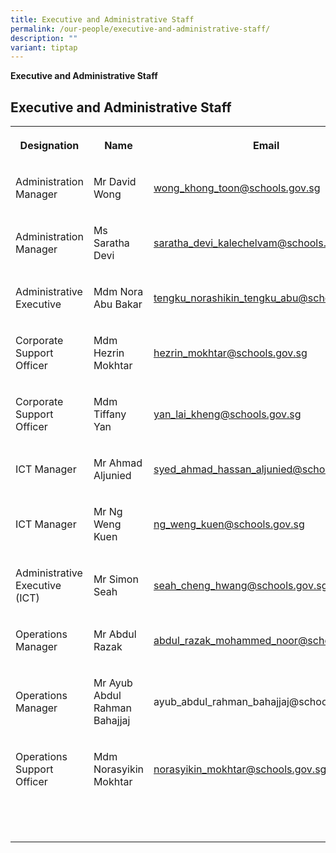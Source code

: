 ```yaml
---
title: Executive and Administrative Staff
permalink: /our-people/executive-and-administrative-staff/
description: ""
variant: tiptap
---
```

<p><strong>Executive and Administrative Staff</strong>
</p>
<h2><strong>Executive and Administrative Staff</strong></h2>
<table style="minWidth: 100px">
<colgroup>
<col>
<col>
<col>
<col>
</colgroup>
<tbody>
<tr>
<th rowspan="1" colspan="1">
<p>Designation</p>
</th>
<th rowspan="1" colspan="1">
<p>Name</p>
</th>
<th rowspan="1" colspan="1">
<p>Email</p>
</th>
<th rowspan="1" colspan="1">
<p></p>
</th>
</tr>
<tr>
<td rowspan="1" colspan="1">
<p>Administration Manager</p>
</td>
<td rowspan="1" colspan="1">
<p>Mr David Wong</p>
</td>
<td rowspan="1" colspan="1">
<p><a href="mailto:wong_khong_toon@schools.gov.sg" rel="noopener noreferrer nofollow" target="_blank">wong_khong_toon@schools.gov.sg</a>
</p>
</td>
<td rowspan="1" colspan="1">
<p></p>
</td>
</tr>
<tr>
<td rowspan="1" colspan="1">
<p>Administration Manager</p>
</td>
<td rowspan="1" colspan="1">
<p>Ms Saratha Devi</p>
</td>
<td rowspan="1" colspan="1">
<p><a href="mailto:saratha_devi_kalechelvam@schools.gov.sg" rel="noopener noreferrer nofollow" target="_blank">saratha_devi_kalechelvam@schools.gov.sg</a>
</p>
</td>
<td rowspan="1" colspan="1">
<p></p>
</td>
</tr>
<tr>
<td rowspan="1" colspan="1">
<p>Administrative Executive</p>
</td>
<td rowspan="1" colspan="1">
<p>Mdm Nora Abu Bakar</p>
</td>
<td rowspan="1" colspan="1">
<p><a href="mailto:tengku_norashikin_tengku_abu@schools.gov.sg" rel="noopener noreferrer nofollow" target="_blank">tengku_norashikin_tengku_abu@schools.gov.sg</a>
</p>
</td>
<td rowspan="1" colspan="1">
<p></p>
</td>
</tr>
<tr>
<td rowspan="1" colspan="1">
<p>Corporate Support Officer</p>
</td>
<td rowspan="1" colspan="1">
<p>Mdm Hezrin Mokhtar</p>
</td>
<td rowspan="1" colspan="1">
<p><a href="mailto:hezrin_mokhtar@schools.gov.sg" rel="noopener noreferrer nofollow" target="_blank">hezrin_mokhtar@schools.gov.sg</a>
</p>
</td>
<td rowspan="1" colspan="1">
<p></p>
</td>
</tr>
<tr>
<td rowspan="1" colspan="1">
<p>Corporate Support Officer</p>
</td>
<td rowspan="1" colspan="1">
<p>Mdm Tiffany Yan</p>
</td>
<td rowspan="1" colspan="1">
<p><a href="mailto:yan_lai_kheng@schools.gov.sg" rel="noopener noreferrer nofollow" target="_blank">yan_lai_kheng@schools.gov.sg</a>
</p>
</td>
<td rowspan="1" colspan="1">
<p></p>
</td>
</tr>
<tr>
<td rowspan="1" colspan="1">
<p>ICT Manager</p>
</td>
<td rowspan="1" colspan="1">
<p>Mr Ahmad Aljunied</p>
</td>
<td rowspan="1" colspan="1">
<p><a href="mailto:syed_ahmad_hassan_aljunied@schools.gov.sg" rel="noopener noreferrer nofollow" target="_blank">syed_ahmad_hassan_aljunied@schools.gov.sg</a>
</p>
</td>
<td rowspan="1" colspan="1">
<p></p>
</td>
</tr>
<tr>
<td rowspan="1" colspan="1">
<p>ICT Manager</p>
</td>
<td rowspan="1" colspan="1">
<p>Mr Ng Weng Kuen</p>
</td>
<td rowspan="1" colspan="1">
<p><a href="mailto:ng_weng_kuen@schools.gov.sg" rel="noopener noreferrer nofollow" target="_blank">ng_weng_kuen@schools.gov.sg</a>
</p>
</td>
<td rowspan="1" colspan="1">
<p></p>
</td>
</tr>
<tr>
<td rowspan="1" colspan="1">
<p>Administrative Executive (ICT)</p>
</td>
<td rowspan="1" colspan="1">
<p>Mr Simon Seah</p>
</td>
<td rowspan="1" colspan="1">
<p><a href="mailto:seah_cheng_hwang@schools.gov.sg" rel="noopener noreferrer nofollow" target="_blank">seah_cheng_hwang@schools.gov.sg</a>
</p>
</td>
<td rowspan="1" colspan="1">
<p></p>
</td>
</tr>
<tr>
<td rowspan="1" colspan="1">
<p>Operations Manager</p>
</td>
<td rowspan="1" colspan="1">
<p>Mr Abdul Razak</p>
</td>
<td rowspan="1" colspan="1">
<p><a href="mailto:abdul_razak_mohammed_noor@schools.gov.sg" rel="noopener noreferrer nofollow" target="_blank">abdul_razak_mohammed_noor@schools.gov.sg</a>
</p>
</td>
<td rowspan="1" colspan="1">
<p></p>
</td>
</tr>
<tr>
<td rowspan="1" colspan="1">
<p>Operations Manager</p>
</td>
<td rowspan="1" colspan="1">
<p>Mr Ayub Abdul Rahman Bahajjaj</p>
</td>
<td rowspan="1" colspan="1">
<p>ayub_abdul_rahman_bahajjaj@schools.gov.sg</p>
</td>
<td rowspan="1" colspan="1">
<p></p>
</td>
</tr>
<tr>
<td rowspan="1" colspan="1">
<p>Operations Support Officer</p>
</td>
<td rowspan="1" colspan="1">
<p>Mdm Norasyikin Mokhtar</p>
</td>
<td rowspan="1" colspan="1">
<p><a href="mailto:norasyikin_mokhtar@schools.gov.sg" rel="noopener noreferrer nofollow" target="_blank">norasyikin_mokhtar@schools.gov.sg</a>
</p>
</td>
<td rowspan="1" colspan="1">
<p></p>
</td>
</tr>
<tr>
<td rowspan="1" colspan="1">
<p></p>
</td>
<td rowspan="1" colspan="1">
<p></p>
</td>
<td rowspan="1" colspan="1">
<p></p>
</td>
<td rowspan="1" colspan="1">
<p></p>
</td>
</tr>
<tr>
<td rowspan="1" colspan="1">
<p></p>
</td>
<td rowspan="1" colspan="1">
<p></p>
</td>
<td rowspan="1" colspan="1">
<p></p>
</td>
<td rowspan="1" colspan="1">
<p></p>
</td>
</tr>
<tr>
<td rowspan="1" colspan="1">
<p></p>
</td>
<td rowspan="1" colspan="1">
<p></p>
</td>
<td rowspan="1" colspan="1">
<p></p>
</td>
<td rowspan="1" colspan="1">
<p></p>
</td>
</tr>
</tbody>
</table>
<p></p>